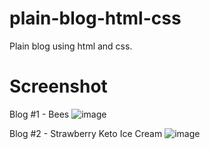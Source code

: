 # plain-blog-html-css
Plain blog using html and css.

# Screenshot

Blog #1 - Bees
![image](https://github.com/cmesias/plain-blog-html-css/assets/17791454/419382dd-6133-464f-9634-c413ce02ee85)

Blog #2 - Strawberry Keto Ice Cream
![image](https://github.com/cmesias/plain-blog-html-css/assets/17791454/93cf59f6-1c74-4bff-a4d0-ec7e9b95268f)

